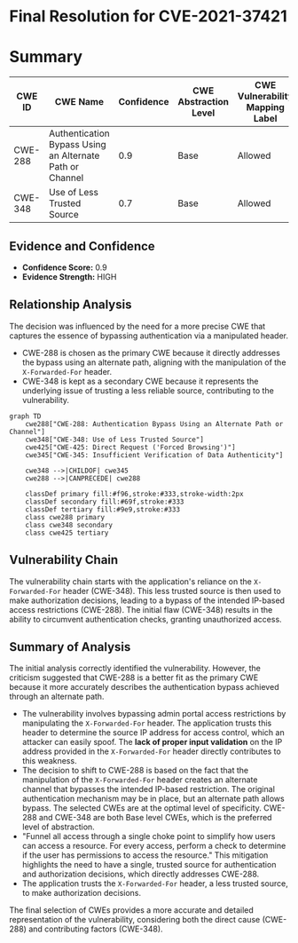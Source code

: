 # Final Resolution for CVE-2021-37421

# Summary
| CWE ID | CWE Name | Confidence | CWE Abstraction Level | CWE Vulnerability Mapping Label | CWE-Vulnerability Mapping Notes |
|---|---|---|---|---|---|
| CWE-288 | Authentication Bypass Using an Alternate Path or Channel | 0.9 | Base | Allowed | Primary CWE |
| CWE-348 | Use of Less Trusted Source | 0.7 | Base | Allowed | Secondary Candidate |

## Evidence and Confidence

*   **Confidence Score:** 0.9
*   **Evidence Strength:** HIGH

## Relationship Analysis
The decision was influenced by the need for a more precise CWE that captures the essence of bypassing authentication via a manipulated header.
  - CWE-288 is chosen as the primary CWE because it directly addresses the bypass using an alternate path, aligning with the manipulation of the `X-Forwarded-For` header.
  - CWE-348 is kept as a secondary CWE because it represents the underlying issue of trusting a less reliable source, contributing to the vulnerability.

```mermaid
graph TD
    cwe288["CWE-288: Authentication Bypass Using an Alternate Path or Channel"]
    cwe348["CWE-348: Use of Less Trusted Source"]
    cwe425["CWE-425: Direct Request ('Forced Browsing')"]
    cwe345["CWE-345: Insufficient Verification of Data Authenticity"]

    cwe348 -->|CHILDOF| cwe345
    cwe288 -->|CANPRECEDE| cwe288

    classDef primary fill:#f96,stroke:#333,stroke-width:2px
    classDef secondary fill:#69f,stroke:#333
    classDef tertiary fill:#9e9,stroke:#333
    class cwe288 primary
    class cwe348 secondary
    class cwe425 tertiary
```

## Vulnerability Chain
The vulnerability chain starts with the application's reliance on the `X-Forwarded-For` header (CWE-348). This less trusted source is then used to make authorization decisions, leading to a bypass of the intended IP-based access restrictions (CWE-288). The initial flaw (CWE-348) results in the ability to circumvent authentication checks, granting unauthorized access.

## Summary of Analysis
The initial analysis correctly identified the vulnerability. However, the criticism suggested that CWE-288 is a better fit as the primary CWE because it more accurately describes the authentication bypass achieved through an alternate path.
- The vulnerability involves bypassing admin portal access restrictions by manipulating the `X-Forwarded-For` header. The application trusts this header to determine the source IP address for access control, which an attacker can easily spoof. The **lack of proper input validation** on the IP address provided in the `X-Forwarded-For` header directly contributes to this weakness.
- The decision to shift to CWE-288 is based on the fact that the manipulation of the `X-Forwarded-For` header creates an alternate channel that bypasses the intended IP-based restriction. The original authentication mechanism may be in place, but an alternate path allows bypass. The selected CWEs are at the optimal level of specificity. CWE-288 and CWE-348 are both Base level CWEs, which is the preferred level of abstraction.
- "Funnel all access through a single choke point to simplify how users can access a resource. For every access, perform a check to determine if the user has permissions to access the resource." This mitigation highlights the need to have a single, trusted source for authentication and authorization decisions, which directly addresses CWE-288.
- The application trusts the `X-Forwarded-For` header, a less trusted source, to make authorization decisions.

The final selection of CWEs provides a more accurate and detailed representation of the vulnerability, considering both the direct cause (CWE-288) and contributing factors (CWE-348).